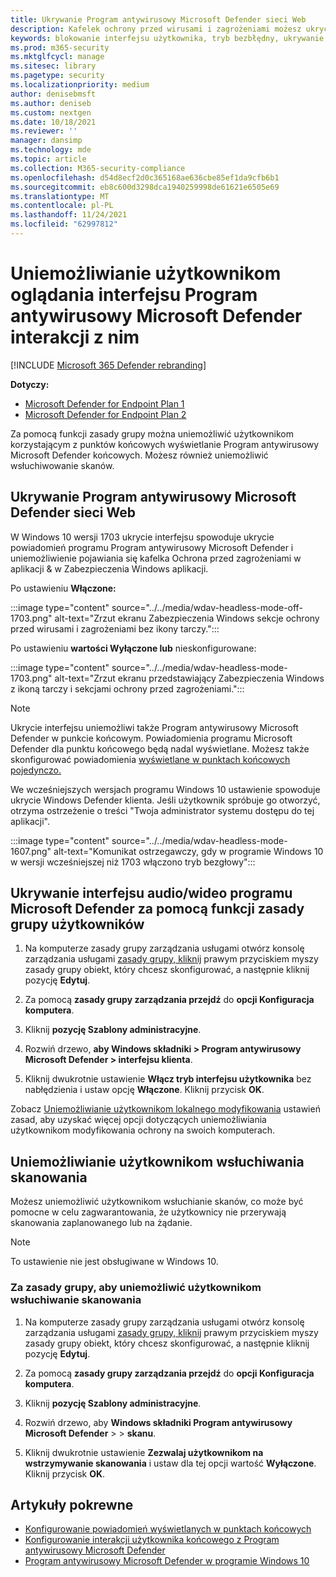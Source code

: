 ```yaml
---
title: Ukrywanie Program antywirusowy Microsoft Defender sieci Web
description: Kafelek ochrony przed wirusami i zagrożeniami możesz ukryć w Zabezpieczenia Windows aplikacji.
keywords: blokowanie interfejsu użytkownika, tryb bezbłędny, ukrywanie aplikacji, ukrywanie ustawień, ukrywanie interfejsu
ms.prod: m365-security
ms.mktglfcycl: manage
ms.sitesec: library
ms.pagetype: security
ms.localizationpriority: medium
author: denisebmsft
ms.author: deniseb
ms.custom: nextgen
ms.date: 10/18/2021
ms.reviewer: ''
manager: dansimp
ms.technology: mde
ms.topic: article
ms.collection: M365-security-compliance
ms.openlocfilehash: d54d8ecf2d0c365168ae636cbe85ef1da9cfb6b1
ms.sourcegitcommit: eb8c600d3298dca1940259998de61621e6505e69
ms.translationtype: MT
ms.contentlocale: pl-PL
ms.lasthandoff: 11/24/2021
ms.locfileid: "62997812"
---
```

# <a name="prevent-users-from-seeing-or-interacting-with-the-microsoft-defender-antivirus-user-interface"></a>Uniemożliwianie użytkownikom oglądania interfejsu Program antywirusowy Microsoft Defender interakcji z nim

[!INCLUDE [Microsoft 365 Defender rebranding](../../includes/microsoft-defender.md)]


**Dotyczy:**
- [Microsoft Defender for Endpoint Plan 1](https://go.microsoft.com/fwlink/p/?linkid=2154037)
- [Microsoft Defender for Endpoint Plan 2](https://go.microsoft.com/fwlink/p/?linkid=2154037)

Za pomocą funkcji zasady grupy można uniemożliwić użytkownikom korzystającym z punktów końcowych wyświetlanie Program antywirusowy Microsoft Defender końcowych. Możesz również uniemożliwić wsłuchiwowanie skanów.

## <a name="hide-the-microsoft-defender-antivirus-interface"></a>Ukrywanie Program antywirusowy Microsoft Defender sieci Web

W Windows 10 wersji 1703 ukrycie interfejsu spowoduje ukrycie powiadomień programu Program antywirusowy Microsoft Defender i uniemożliwienie pojawiania się kafelka Ochrona przed zagrożeniami w aplikacji & w Zabezpieczenia Windows aplikacji.

Po ustawieniu **Włączone:**

:::image type="content" source="../../media/wdav-headless-mode-off-1703.png" alt-text="Zrzut ekranu Zabezpieczenia Windows sekcje ochrony przed wirusami i zagrożeniami bez ikony tarczy.":::

Po ustawieniu **wartości Wyłączone lub** nieskonfigurowane:

:::image type="content" source="../../media/wdav-headless-mode-1703.png" alt-text="Zrzut ekranu przedstawiający Zabezpieczenia Windows z ikoną tarczy i sekcjami ochrony przed zagrożeniami.":::

> [!NOTE]
> Ukrycie interfejsu uniemożliwi także Program antywirusowy Microsoft Defender w punkcie końcowym. Powiadomienia programu Microsoft Defender dla punktu końcowego będą nadal wyświetlane. Możesz także skonfigurować powiadomienia [wyświetlane w punktach końcowych pojedynczo.](configure-notifications-microsoft-defender-antivirus.md)

We wcześniejszych wersjach programu Windows 10 ustawienie spowoduje ukrycie Windows Defender klienta. Jeśli użytkownik spróbuje go otworzyć, otrzyma ostrzeżenie o treści "Twoja administrator systemu dostępu do tej aplikacji".

:::image type="content" source="../../media/wdav-headless-mode-1607.png" alt-text="Komunikat ostrzegawczy, gdy w programie Windows 10 w wersji wcześniejszej niż 1703 włączono tryb bezgłowy":::

## <a name="use-group-policy-to-hide-the-microsoft-defender-av-interface-from-users"></a>Ukrywanie interfejsu audio/wideo programu Microsoft Defender za pomocą funkcji zasady grupy użytkowników

1. Na komputerze zasady grupy zarządzania usługami otwórz konsolę zarządzania usługami [zasady grupy, kliknij](/previous-versions/windows/desktop/gpmc/group-policy-management-console-portal) prawym przyciskiem myszy zasady grupy obiekt, który chcesz skonfigurować, a następnie kliknij pozycję **Edytuj**.

2. Za pomocą **zasady grupy zarządzania przejdź** do **opcji Konfiguracja komputera**.

3. Kliknij **pozycję Szablony administracyjne**.

4. Rozwiń drzewo, **aby Windows składniki > Program antywirusowy Microsoft Defender > interfejsu klienta**.

5. Kliknij dwukrotnie ustawienie **Włącz tryb interfejsu użytkownika** bez nabłędzienia i ustaw opcję **Włączone**. Kliknij przycisk **OK**.

Zobacz [Uniemożliwianie użytkownikom lokalnego modyfikowania](configure-local-policy-overrides-microsoft-defender-antivirus.md) ustawień zasad, aby uzyskać więcej opcji dotyczących uniemożliwiania użytkownikom modyfikowania ochrony na swoich komputerach.

## <a name="prevent-users-from-pausing-a-scan"></a>Uniemożliwianie użytkownikom wsłuchiwania skanowania

Możesz uniemożliwić użytkownikom wsłuchianie skanów, co może być pomocne w celu zagwarantowania, że użytkownicy nie przerywają skanowania zaplanowanego lub na żądanie.

> [!NOTE]
> To ustawienie nie jest obsługiwane w Windows 10.

### <a name="use-group-policy-to-prevent-users-from-pausing-a-scan"></a>Za zasady grupy, aby uniemożliwić użytkownikom wsłuchiwanie skanowania

1. Na komputerze zasady grupy zarządzania usługami otwórz konsolę zarządzania usługami [zasady grupy, kliknij](/previous-versions/windows/desktop/gpmc/group-policy-management-console-portal) prawym przyciskiem myszy zasady grupy obiekt, który chcesz skonfigurować, a następnie kliknij pozycję **Edytuj**.

2. Za pomocą **zasady grupy zarządzania przejdź** do **opcji Konfiguracja komputera**.

3. Kliknij **pozycję Szablony administracyjne**.

4. Rozwiń drzewo, aby **Windows składniki Program antywirusowy Microsoft Defender** \>  \> **skanu**.

5. Kliknij dwukrotnie ustawienie **Zezwalaj użytkownikom na wstrzymywanie skanowania** i ustaw dla tej opcji wartość **Wyłączone**. Kliknij przycisk **OK**.

## <a name="related-articles"></a>Artykuły pokrewne

- [Konfigurowanie powiadomień wyświetlanych w punktach końcowych](configure-notifications-microsoft-defender-antivirus.md)
- [Konfigurowanie interakcji użytkownika końcowego z Program antywirusowy Microsoft Defender](configure-end-user-interaction-microsoft-defender-antivirus.md)
- [Program antywirusowy Microsoft Defender w programie Windows 10](microsoft-defender-antivirus-in-windows-10.md)
